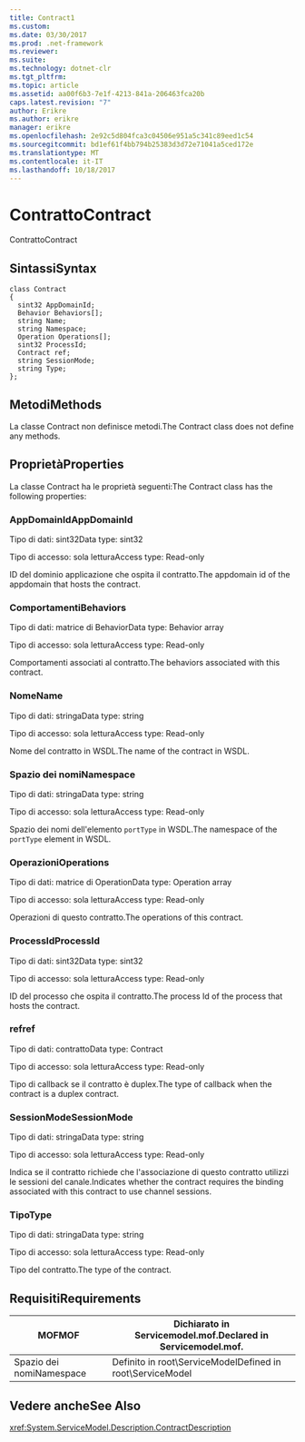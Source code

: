 ```yaml
---
title: Contract1
ms.custom: 
ms.date: 03/30/2017
ms.prod: .net-framework
ms.reviewer: 
ms.suite: 
ms.technology: dotnet-clr
ms.tgt_pltfrm: 
ms.topic: article
ms.assetid: aa00f6b3-7e1f-4213-841a-206463fca20b
caps.latest.revision: "7"
author: Erikre
ms.author: erikre
manager: erikre
ms.openlocfilehash: 2e92c5d804fca3c04506e951a5c341c89eed1c54
ms.sourcegitcommit: bd1ef61f4bb794b25383d3d72e71041a5ced172e
ms.translationtype: MT
ms.contentlocale: it-IT
ms.lasthandoff: 10/18/2017
---
```

# <a name="contract"></a><span data-ttu-id="22397-102">Contratto</span><span class="sxs-lookup"><span data-stu-id="22397-102">Contract</span></span>
<span data-ttu-id="22397-103">Contratto</span><span class="sxs-lookup"><span data-stu-id="22397-103">Contract</span></span>  
  
## <a name="syntax"></a><span data-ttu-id="22397-104">Sintassi</span><span class="sxs-lookup"><span data-stu-id="22397-104">Syntax</span></span>  
  
```  
class Contract  
{  
  sint32 AppDomainId;  
  Behavior Behaviors[];  
  string Name;  
  string Namespace;  
  Operation Operations[];  
  sint32 ProcessId;  
  Contract ref;  
  string SessionMode;  
  string Type;  
};  
```  
  
## <a name="methods"></a><span data-ttu-id="22397-105">Metodi</span><span class="sxs-lookup"><span data-stu-id="22397-105">Methods</span></span>  
 <span data-ttu-id="22397-106">La classe Contract non definisce metodi.</span><span class="sxs-lookup"><span data-stu-id="22397-106">The Contract class does not define any methods.</span></span>  
  
## <a name="properties"></a><span data-ttu-id="22397-107">Proprietà</span><span class="sxs-lookup"><span data-stu-id="22397-107">Properties</span></span>  
 <span data-ttu-id="22397-108">La classe Contract ha le proprietà seguenti:</span><span class="sxs-lookup"><span data-stu-id="22397-108">The Contract class has the following properties:</span></span>  
  
### <a name="appdomainid"></a><span data-ttu-id="22397-109">AppDomainId</span><span class="sxs-lookup"><span data-stu-id="22397-109">AppDomainId</span></span>  
 <span data-ttu-id="22397-110">Tipo di dati: sint32</span><span class="sxs-lookup"><span data-stu-id="22397-110">Data type: sint32</span></span>  
  
 <span data-ttu-id="22397-111">Tipo di accesso: sola lettura</span><span class="sxs-lookup"><span data-stu-id="22397-111">Access type: Read-only</span></span>  
  
 <span data-ttu-id="22397-112">ID del dominio applicazione che ospita il contratto.</span><span class="sxs-lookup"><span data-stu-id="22397-112">The appdomain id of the appdomain that hosts the contract.</span></span>  
  
### <a name="behaviors"></a><span data-ttu-id="22397-113">Comportamenti</span><span class="sxs-lookup"><span data-stu-id="22397-113">Behaviors</span></span>  
 <span data-ttu-id="22397-114">Tipo di dati: matrice di Behavior</span><span class="sxs-lookup"><span data-stu-id="22397-114">Data type: Behavior array</span></span>  
  
 <span data-ttu-id="22397-115">Tipo di accesso: sola lettura</span><span class="sxs-lookup"><span data-stu-id="22397-115">Access type: Read-only</span></span>  
  
 <span data-ttu-id="22397-116">Comportamenti associati al contratto.</span><span class="sxs-lookup"><span data-stu-id="22397-116">The behaviors associated with this contract.</span></span>  
  
### <a name="name"></a><span data-ttu-id="22397-117">Nome</span><span class="sxs-lookup"><span data-stu-id="22397-117">Name</span></span>  
 <span data-ttu-id="22397-118">Tipo di dati: stringa</span><span class="sxs-lookup"><span data-stu-id="22397-118">Data type: string</span></span>  
  
 <span data-ttu-id="22397-119">Tipo di accesso: sola lettura</span><span class="sxs-lookup"><span data-stu-id="22397-119">Access type: Read-only</span></span>  
  
 <span data-ttu-id="22397-120">Nome del contratto in WSDL.</span><span class="sxs-lookup"><span data-stu-id="22397-120">The name of the contract in WSDL.</span></span>  
  
### <a name="namespace"></a><span data-ttu-id="22397-121">Spazio dei nomi</span><span class="sxs-lookup"><span data-stu-id="22397-121">Namespace</span></span>  
 <span data-ttu-id="22397-122">Tipo di dati: stringa</span><span class="sxs-lookup"><span data-stu-id="22397-122">Data type: string</span></span>  
  
 <span data-ttu-id="22397-123">Tipo di accesso: sola lettura</span><span class="sxs-lookup"><span data-stu-id="22397-123">Access type: Read-only</span></span>  
  
 <span data-ttu-id="22397-124">Spazio dei nomi dell'elemento `portType` in WSDL.</span><span class="sxs-lookup"><span data-stu-id="22397-124">The namespace of the `portType` element in WSDL.</span></span>  
  
### <a name="operations"></a><span data-ttu-id="22397-125">Operazioni</span><span class="sxs-lookup"><span data-stu-id="22397-125">Operations</span></span>  
 <span data-ttu-id="22397-126">Tipo di dati: matrice di Operation</span><span class="sxs-lookup"><span data-stu-id="22397-126">Data type: Operation array</span></span>  
  
 <span data-ttu-id="22397-127">Tipo di accesso: sola lettura</span><span class="sxs-lookup"><span data-stu-id="22397-127">Access type: Read-only</span></span>  
  
 <span data-ttu-id="22397-128">Operazioni di questo contratto.</span><span class="sxs-lookup"><span data-stu-id="22397-128">The operations of this contract.</span></span>  
  
### <a name="processid"></a><span data-ttu-id="22397-129">ProcessId</span><span class="sxs-lookup"><span data-stu-id="22397-129">ProcessId</span></span>  
 <span data-ttu-id="22397-130">Tipo di dati: sint32</span><span class="sxs-lookup"><span data-stu-id="22397-130">Data type: sint32</span></span>  
  
 <span data-ttu-id="22397-131">Tipo di accesso: sola lettura</span><span class="sxs-lookup"><span data-stu-id="22397-131">Access type: Read-only</span></span>  
  
 <span data-ttu-id="22397-132">ID del processo che ospita il contratto.</span><span class="sxs-lookup"><span data-stu-id="22397-132">The process Id of the process that hosts the contract.</span></span>  
  
### <a name="ref"></a><span data-ttu-id="22397-133">ref</span><span class="sxs-lookup"><span data-stu-id="22397-133">ref</span></span>  
 <span data-ttu-id="22397-134">Tipo di dati: contratto</span><span class="sxs-lookup"><span data-stu-id="22397-134">Data type: Contract</span></span>  
  
 <span data-ttu-id="22397-135">Tipo di accesso: sola lettura</span><span class="sxs-lookup"><span data-stu-id="22397-135">Access type: Read-only</span></span>  
  
 <span data-ttu-id="22397-136">Tipo di callback se il contratto è duplex.</span><span class="sxs-lookup"><span data-stu-id="22397-136">The type of callback when the contract is a duplex contract.</span></span>  
  
### <a name="sessionmode"></a><span data-ttu-id="22397-137">SessionMode</span><span class="sxs-lookup"><span data-stu-id="22397-137">SessionMode</span></span>  
 <span data-ttu-id="22397-138">Tipo di dati: stringa</span><span class="sxs-lookup"><span data-stu-id="22397-138">Data type: string</span></span>  
  
 <span data-ttu-id="22397-139">Tipo di accesso: sola lettura</span><span class="sxs-lookup"><span data-stu-id="22397-139">Access type: Read-only</span></span>  
  
 <span data-ttu-id="22397-140">Indica se il contratto richiede che l'associazione di questo contratto utilizzi le sessioni del canale.</span><span class="sxs-lookup"><span data-stu-id="22397-140">Indicates whether the contract requires the binding associated with this contract to use channel sessions.</span></span>  
  
### <a name="type"></a><span data-ttu-id="22397-141">Tipo</span><span class="sxs-lookup"><span data-stu-id="22397-141">Type</span></span>  
 <span data-ttu-id="22397-142">Tipo di dati: stringa</span><span class="sxs-lookup"><span data-stu-id="22397-142">Data type: string</span></span>  
  
 <span data-ttu-id="22397-143">Tipo di accesso: sola lettura</span><span class="sxs-lookup"><span data-stu-id="22397-143">Access type: Read-only</span></span>  
  
 <span data-ttu-id="22397-144">Tipo del contratto.</span><span class="sxs-lookup"><span data-stu-id="22397-144">The type of the contract.</span></span>  
  
## <a name="requirements"></a><span data-ttu-id="22397-145">Requisiti</span><span class="sxs-lookup"><span data-stu-id="22397-145">Requirements</span></span>  
  
|<span data-ttu-id="22397-146">MOF</span><span class="sxs-lookup"><span data-stu-id="22397-146">MOF</span></span>|<span data-ttu-id="22397-147">Dichiarato in Servicemodel.mof.</span><span class="sxs-lookup"><span data-stu-id="22397-147">Declared in Servicemodel.mof.</span></span>|  
|---------|-----------------------------------|  
|<span data-ttu-id="22397-148">Spazio dei nomi</span><span class="sxs-lookup"><span data-stu-id="22397-148">Namespace</span></span>|<span data-ttu-id="22397-149">Definito in root\ServiceModel</span><span class="sxs-lookup"><span data-stu-id="22397-149">Defined in root\ServiceModel</span></span>|  
  
## <a name="see-also"></a><span data-ttu-id="22397-150">Vedere anche</span><span class="sxs-lookup"><span data-stu-id="22397-150">See Also</span></span>  
 <xref:System.ServiceModel.Description.ContractDescription>
